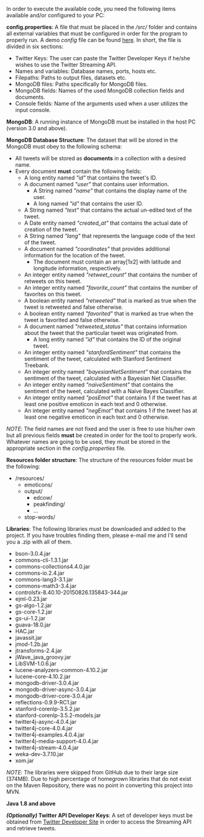 In order to execute the available code, you need the following items available and/or configured to your PC:

**config.properties**: A file that must be placed in the _/src/_ folder and contains all external variables that must be configured in order for the program to properly run. A demo _config_ file can be found [here](https://github.com/Lefteris008/EvS/blob/master/src/config-test.properties). In short, the file is divided in six sections:
* Twitter Keys: The user can paste the Twitter Developer Keys if he/she wishes to use the Twitter Streaming API.
* Names and variables: Database names, ports, hosts etc.
* Filepaths: Paths to output files, datasets etc.
* MongoDB files: Paths specifically for MongoDB files.
* MongoDB fields: Names of the used MongoDB collection fields and documents.
* Console fields: Name of the arguments used when a user utilizes the input console.

**MongoDB**: A running instance of MongoDB must be installed in the host PC (version 3.0 and above).

**MongoDB Database Structure**: The dataset that will be stored in the MongoDB must obey to the following schema:
* All tweets will be stored as **documents** in a collection with a desired name.
* Every document **must** contain the following fields:
    * A long entity named _"id"_ that contains the tweet's ID.
    * A document named _"user"_ that contains user information.
       * A String named _"name"_ that contains the display name of the user.
       * A long named _"id"_ that contains the user ID.
    * A String named _"text"_ that contains the actual un-edited text of the tweet.
    * A Date entity named _"created_at"_ that contains the actual date of creation of the tweet.
    * A String named _"lang"_ that represents the language code of the text of the tweet.
    * A document named _"coordinates"_ that provides additional information for the location of the tweet.
       * The document must contain an array[1x2] with latitude and longitude information, respectively.
    * An integer entity named _"retweet_count"_ that contains the number of retweets on this tweet.
    * An integer entity named _"favorite_count"_ that contains the number of favorites on this tweet.
    * A boolean entity named _"retweeted"_ that is marked as true when the tweet is retweeted and false otherwise.
    * A boolean entity named _"favorited"_ that is marked as true when the tweet is favorited and false otherwise.
    * A document named _"retweeted_status"_ that contains information about the tweet that the particular tweet was originated from.
        * A long entity named _"id"_ that contains the ID of the original tweet.
    * An integer entity named _"stanfordSentiment"_ that contains the sentiment of the tweet, calculated with Stanford Sentiment Treebank.
    * An integer entity named _"bayesianNetSentiment"_ that contains the sentiment of the tweet, calculated with a Bayesian Net Classifier.
    * An integer entity named _"naiveSentiment"_ that contains the sentiment of the tweet, calculated with a Naive Bayes Classifier.
    * An integer entity named _"posEmot"_ that contains 1 if the tweet has at least one positive emoticon in each text and 0 otherwise.
    * An integer entity named _"negEmot"_ that contains 1 if the tweet has at least one negative emoticon in each text and 0 otherwise.

_NOTE_: The field names are not fixed and the user is free to use his/her own but all previous fields **must** be created in order for the tool to properly work. Whatever names are going to be used, they must be stored in the appropriate section in the _config.properties_ file.

**Resources folder structure**: The structure of the resources folder must be the following:
* /resources/
    * emoticons/
    * output/
        * edcow/
        * peakfinding/
        * ...
    * stop-words/ 

**Libraries**: The following libraries must be downloaded and added to the project. If you have troubles finding them, please e-mail me and I'll send you a .zip with all of them.
* bson-3.0.4.jar
* commons-cli-1.3.1.jar
* commons-collections4.4.0.jar
* commons-io.2.4.jar
* commons-lang3-3.1.jar
* commons-math3-3.4.jar
* controlsfx-8.40.10-20150826.135843-344.jar
* ejml-0.23.jar
* gs-algo-1.2.jar
* gs-core-1.2.jar
* gs-ui-1.2.jar
* guava-18.0.jar
* HAC.jar
* javassit.jar
* jmod-1.2b.jar
* jtransforms-2.4.jar
* jWave_java_groovy.jar
* LibSVM-1.0.6.jar
* lucene-analyzers-common-4.10.2.jar
* lucene-core-4.10.2.jar
* mongodb-driver-3.0.4.jar
* mongodb-driver-async-3.0.4.jar
* mongodb-driver-core-3.0.4.jar
* reflections-0.9.9-RC1.jar
* stanford-corenlp-3.5.2.jar
* stanford-corenlp-3.5.2-models.jar
* twitter4j-async-4.0.4.jar
* twitter4j-core-4.0.4.jar
* twitter4j-examples.4.0.4.jar
* twitter4j-media-support-4.0.4.jar
* twitter4j-stream-4.0.4.jar
* weka-dev-3.7.10.jar
* xom.jar

_NOTE_: The libraries were skipped from GitHub due to their large size (374MB). Due to high percentage of homegrown libraries that do not exist on the Maven Repository, there was no point in converting this project into MVN.

**Java 1.8 and above**

**_(Optionally)_ Twitter API Developer Keys**: A set of developer keys must be obtained from [Twitter Developer Site](https://apps.twitter.com/) in order to access the Streaming API and retrieve tweets.